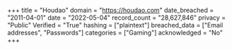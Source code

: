+++
title = "Houdao"
domain = "https://houdao.com"
date_breached = "2011-04-01"
date = "2022-05-04"
record_count = "28,627,846"
privacy = "Public"
Verified = "True"
hashing = ["plaintext"]
breached_data = ["Email addresses", "Passwords"]
categories = ["Gaming"]
acknowledged = "No"
+++